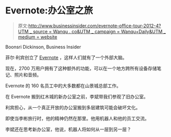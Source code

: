 # Evernote:办公室之旅

> 原文:[http://www.businessinsider.com/evernote-office-tour-2012-4?UTM _ source = Wanqu . co&UTM _ campaign = Wanqu+Daily&UTM _ medium = website](http://www.businessinsider.com/evernote-office-tour-2012-4?utm_source=wanqu.co&utm_campaign=Wanqu+Daily&utm_medium=website)

Boonsri Dickinson, Business Insider

菲尔·利宾创立了 [Evernote](http://www.evernote.com/) ，这样人们就有了一个外部大脑。

现在，2700 万用户拥有了这种额外的功能，可以在一个地方跨所有设备存储笔记、照片和音频。

Evernote 的 160 名员工中的大多数都在山景城总部工作。

在 Evernote 搬到红木城的新办公室之前，李斌带我们参观了旧办公室。

利宾担心，从一个真正开放的办公室搬到多层建筑可能会破坏文化。

即使当李彬旅行时，他的精神仍然在那里。他用机器人和他的员工交流。

李斌还在思考新办公室，他说，机器人将如何从一层到另一层？